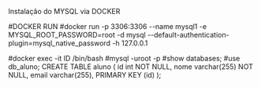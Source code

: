 
Instalação do MYSQL via DOCKER

#DOCKER RUN
#docker run -p 3306:3306 --name mysql1 -e MYSQL_ROOT_PASSWORD=root -d mysql --default-authentication-plugin=mysql_native_password -h 127.0.0.1

#docker exec -it ID /bin/bash
#mysql -uroot -p
#show databases;
#use db_aluno;
CREATE TABLE aluno (
    id int NOT NULL,
    nome varchar(255) NOT NULL,
    email varchar(255),
    PRIMARY KEY (id)
);
